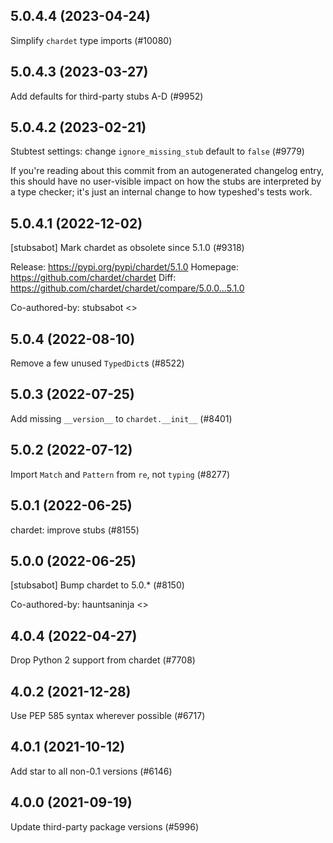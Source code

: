## 5.0.4.4 (2023-04-24)

Simplify `chardet` type imports (#10080)

## 5.0.4.3 (2023-03-27)

Add defaults for third-party stubs A-D (#9952)

## 5.0.4.2 (2023-02-21)

Stubtest settings: change `ignore_missing_stub` default to `false` (#9779)

If you're reading about this commit from an autogenerated changelog entry, this should have no user-visible impact on how the stubs are interpreted by a type checker; it's just an internal change to how typeshed's tests work.

## 5.0.4.1 (2022-12-02)

[stubsabot] Mark chardet as obsolete since 5.1.0 (#9318)

Release: https://pypi.org/pypi/chardet/5.1.0
Homepage: https://github.com/chardet/chardet
Diff: https://github.com/chardet/chardet/compare/5.0.0...5.1.0

Co-authored-by: stubsabot <>

## 5.0.4 (2022-08-10)

Remove a few unused `TypedDict`s (#8522)

## 5.0.3 (2022-07-25)

Add missing `__version__` to `chardet.__init__` (#8401)

## 5.0.2 (2022-07-12)

Import `Match` and `Pattern` from `re`, not `typing` (#8277)

## 5.0.1 (2022-06-25)

chardet: improve stubs (#8155)

## 5.0.0 (2022-06-25)

[stubsabot] Bump chardet to 5.0.* (#8150)

Co-authored-by: hauntsaninja <>

## 4.0.4 (2022-04-27)

Drop Python 2 support from chardet (#7708)

## 4.0.2 (2021-12-28)

Use PEP 585 syntax wherever possible (#6717)

## 4.0.1 (2021-10-12)

Add star to all non-0.1 versions (#6146)

## 4.0.0 (2021-09-19)

Update third-party package versions (#5996)

